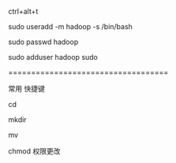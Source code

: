 ctrl+alt+t

sudo useradd -m hadoop -s /bin/bash

sudo passwd hadoop

sudo adduser hadoop sudo

===================================

常用 快捷键 

cd

mkdir

mv

chmod
权限更改

